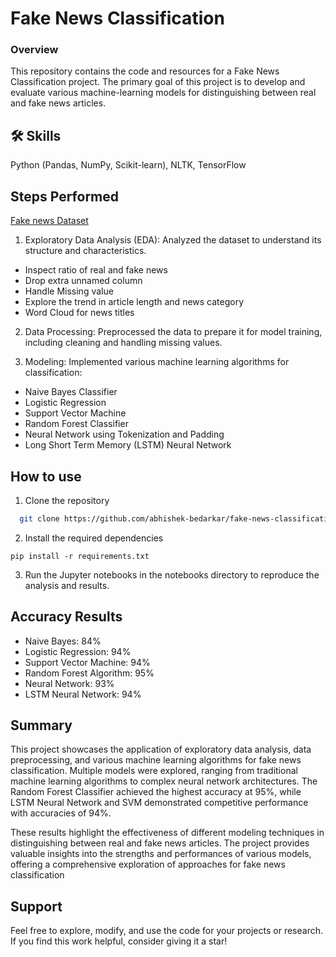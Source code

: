 
# Fake News Classification

### Overview
This repository contains the code and resources for a Fake News Classification project. The primary goal of this project is to develop and evaluate various machine-learning models for distinguishing between real and fake news articles.


## 🛠 Skills
Python (Pandas, NumPy, Scikit-learn), NLTK, TensorFlow

## Steps Performed

[Fake news Dataset](https://www.kaggle.com/datasets/saurabhshahane/fake-news-classification)

1. Exploratory Data Analysis (EDA): Analyzed the dataset to understand its structure and characteristics.
- Inspect ratio of real and fake news
- Drop extra unnamed column
- Handle Missing value
- Explore the trend in article length and news category
- Word Cloud for news titles

2. Data Processing: Preprocessed the data to prepare it for model training, including cleaning and handling missing values.

3. Modeling: Implemented various machine learning algorithms for classification:
- Naive Bayes Classifier
- Logistic Regression
- Support Vector Machine
- Random Forest Classifier
- Neural Network using Tokenization and Padding
- Long Short Term Memory (LSTM) Neural Network


## How to use

1. Clone the repository

```bash
  git clone https://github.com/abhishek-bedarkar/fake-news-classification.git
  ```
2. Install the required dependencies
```
pip install -r requirements.txt
```

3. Run the Jupyter notebooks in the notebooks directory to reproduce the analysis and results.


## Accuracy Results

- Naive Bayes: 84%
- Logistic Regression: 94%
- Support Vector Machine: 94%
- Random Forest Algorithm: 95%
- Neural Network: 93%
- LSTM Neural Network: 94%


## Summary

This project showcases the application of exploratory data analysis, data preprocessing, and various machine learning algorithms for fake news classification. Multiple models were explored, ranging from traditional machine learning algorithms to complex neural network architectures. The Random Forest Classifier achieved the highest accuracy at 95%, while LSTM Neural Network and SVM demonstrated competitive performance with accuracies of 94%.

These results highlight the effectiveness of different modeling techniques in distinguishing between real and fake news articles. The project provides valuable insights into the strengths and performances of various models, offering a comprehensive exploration of approaches for fake news classification




## Support

Feel free to explore, modify, and use the code for your projects or research. If you find this work helpful, consider giving it a star!

